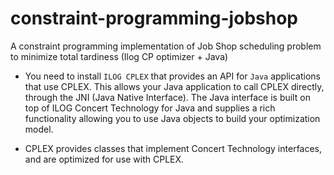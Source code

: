 # constraint-programming-jobshop
A constraint programming implementation of Job Shop scheduling problem to minimize total tardiness (Ilog CP optimizer + Java)

 - You need to install `ILOG CPLEX` that provides an API for `Java` applications that use CPLEX. This allows your Java application to call CPLEX directly, through the JNI (Java Native Interface). The Java interface is built on top of ILOG Concert Technology for Java and supplies a rich functionality allowing you to use Java objects to build your optimization model.

- CPLEX provides classes that implement Concert Technology interfaces, and are optimized for use with CPLEX.
